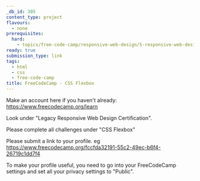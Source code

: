 ```yaml
---
_db_id: 305
content_type: project
flavours:
  - none
prerequisites:
  hard:
    - topics/free-code-camp/responsive-web-design/5-responsive-web-design-principles
ready: true
submission_type: link
tags:
  - html
  - css
  - free-code-camp
title: FreeCodeCamp - CSS Flexbox
---
```


Make an account here if you haven't already: https://www.freecodecamp.org/learn

Look under "Legacy Responsive Web Design Certification".

Please complete all challenges under "CSS Flexbox"

Please submit a link to your profile. eg https://www.freecodecamp.org/fccfda32191-55c2-49ec-b6f4-26719c1dd7f4

To make your profile useful, you need to go into your FreeCodeCamp settings and set all your privacy settings to "Public".
